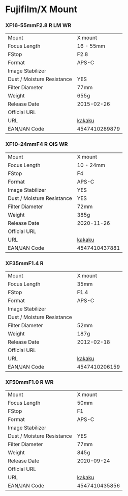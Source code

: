 # Fujifilm/X Mount

### XF16-55mmF2.8 R LM WR
|  | |
| -- | -- |
| Mount  | X mount |
| Focus Length | 16 - 55mm |
| FStop | F2.8 |
| Format  | APS-C |
| Image Stabilizer  |   |
| Dust / Moisture Resistance | YES  |
| Filter Diameter | 77mm |
| Weight | 655g |
| Release Date | 2015-02-26 |
| Official URL |  |
| URL | [kakaku](https://kakaku.com/item/K0000740692/) |
| EAN/JAN Code | 4547410289879 |

### XF10-24mmF4 R OIS WR
|  | |
| -- | -- |
| Mount  | X mount |
| Focus Length | 10 - 24mm |
| FStop | F4 |
| Format  | APS-C |
| Image Stabilizer  | YES  |
| Dust / Moisture Resistance | YES  |
| Filter Diameter | 72mm |
| Weight | 385g |
| Release Date | 2020-11-26 |
| Official URL |  |
| URL | [kakaku](https://kakaku.com/item/K0001302657/) |
| EAN/JAN Code | 4547410437881 |

### XF35mmF1.4 R
|  | |
| -- | -- |
| Mount  | X mount |
| Focus Length | 35mm |
| FStop | F1.4 |
| Format  | APS-C |
| Image Stabilizer  |   |
| Dust / Moisture Resistance |   |
| Filter Diameter | 52mm |
| Weight | 187g |
| Release Date | 2012-02-18 |
| Official URL |  |
| URL | [kakaku](https://kakaku.com/item/K0000336433/) |
| EAN/JAN Code | 4547410206159 |

### XF50mmF1.0 R WR
|  | |
| -- | -- |
| Mount  | X mount |
| Focus Length | 50mm |
| FStop | F1 |
| Format  | APS-C |
| Image Stabilizer  |   |
| Dust / Moisture Resistance | YES  |
| Filter Diameter | 77mm |
| Weight | 845g |
| Release Date | 2020-09-24 |
| Official URL |  |
| URL | [kakaku](https://kakaku.com/item/K0001286475/) |
| EAN/JAN Code | 4547410435856 |
